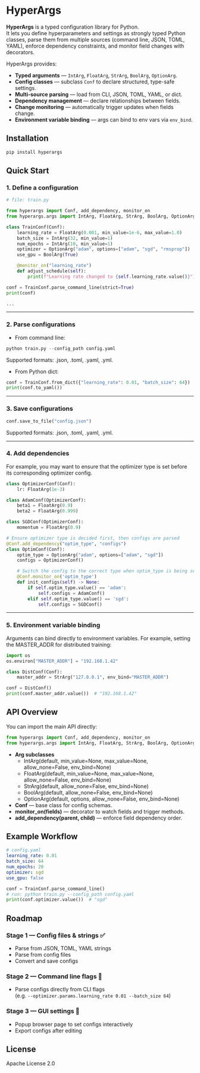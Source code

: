 # HyperArgs

**HyperArgs** is a typed configuration library for Python.  
It lets you define hyperparameters and settings as strongly typed Python classes, parse them from multiple sources (command line, JSON, TOML, YAML), enforce dependency constraints, and monitor field changes with decorators.  

HyperArgs provides:
- **Typed arguments** — `IntArg`, `FloatArg`, `StrArg`, `BoolArg`, `OptionArg`.  
- **Config classes** — subclass `Conf` to declare structured, type-safe settings.  
- **Multi-source parsing** — load from CLI, JSON, TOML, YAML, or dict.  
- **Dependency management** — declare relationships between fields.  
- **Change monitoring** — automatically trigger updates when fields change.  
- **Environment variable binding** — args can bind to env vars via `env_bind`.  

## Installation

```bash
pip install hyperargs
```

## Quick Start

### 1. Define a configuration

```python
# file: train.py

from hyperargs import Conf, add_dependency, monitor_on
from hyperargs.args import IntArg, FloatArg, StrArg, BoolArg, OptionArg

class TrainConf(Conf):
    learning_rate = FloatArg(0.001, min_value=1e-6, max_value=1.0)
    batch_size = IntArg(32, min_value=1)
    num_epochs = IntArg(10, min_value=1)
    optimizer = OptionArg("adam", options=["adam", "sgd", "rmsprop"])
    use_gpu = BoolArg(True)

    @monitor_on("learning_rate")
    def adjust_schedule(self):
        print(f"Learning rate changed to {self.learning_rate.value()}")

conf = TrainConf.parse_command_line(strict=True)
print(conf)

...
```

---

### 2. Parse configurations

- From command line:

```python
python train.py --config_path config.yaml
```
Supported formats: .json, .toml, .yaml, .yml.

- From Python dict:

```python
conf = TrainConf.from_dict({"learning_rate": 0.01, "batch_size": 64})
print(conf.to_yaml())
```

---

### 3. Save configurations

```python
conf.save_to_file("config.json")
```
Supported formats: .json, .toml, .yaml, .yml.

---

### 4. Add dependencies
For example, you may want to ensure that the optimizer type is set before its corresponding optimizer config.

```python
class OptimizerConf(Conf):
    lr: FloatArg(1e-3)

class AdamConf(OptimizerConf):
    beta1 = FloatArg(0.9)
    beta2 = FloatArg(0.999)

class SGDConf(OptimizerConf):
    momentum = FloatArg(0.9)

# Ensure optimizer type is decided first, then configs are parsed
@Conf.add_dependency("optim_type", "configs")
class OptimConf(Conf):
    optim_type = OptionArg("adam", options=["adam", "sgd"])
    configs = OptimizerConf()

    # Switch the config to the correct type when optim_type is being setted
    @Conf.monitor_on('optim_type')
    def init_configs(self) -> None:
        if self.optim_type.value() == 'adam':
            self.configs = AdamConf()
        elif self.optim_type.value() == 'sgd':
            self.configs = SGDConf()
```

---

### 5. Environment variable binding

Arguments can bind directly to environment variables.
For example, setting the MASTER_ADDR for distributed training:

```python
import os
os.environ["MASTER_ADDR"] = "192.168.1.42"

class DistConf(Conf):
    master_addr = StrArg("127.0.0.1", env_bind="MASTER_ADDR")

conf = DistConf()
print(conf.master_addr.value())  # "192.168.1.42"
```

## API Overview

You can import the main API directly:
```python
from hyperargs import Conf, add_dependency, monitor_on
from hyperargs.args import IntArg, FloatArg, StrArg, BoolArg, OptionArg
```

* **Arg subclasses**
    - IntArg(default, min_value=None, max_value=None, allow_none=False, env_bind=None)
	- FloatArg(default, min_value=None, max_value=None, allow_none=False, env_bind=None)
	- StrArg(default, allow_none=False, env_bind=None)
	- BoolArg(default, allow_none=False, env_bind=None)
	- OptionArg(default, options, allow_none=False, env_bind=None)
* **Conf** — base class for config schemas.
* **monitor_on(fields)** — decorator to watch fields and trigger methods.
* **add_dependency(parent, child)** — enforce field dependency order.

## Example Workflow
```yaml
# config.yaml
learning_rate: 0.01
batch_size: 64
num_epochs: 20
optimizer: sgd
use_gpu: false
```
```python
conf = TrainConf.parse_command_line()
# run: python train.py --config_path config.yaml
print(conf.optimizer.value())  # "sgd"
```

## Roadmap

### Stage 1 — Config files & strings ✅
- Parse from JSON, TOML, YAML strings
- Parse from config files
- Convert and save configs

### Stage 2 — Command line flags 🚧
- Parse configs directly from CLI flags  
  (e.g. `--optimizer.params.learning_rate 0.01 --batch_size 64`)

### Stage 3 — GUI settings 🚧
- Popup browser page to set configs interactively
- Export configs after editing

## License

Apache License 2.0
